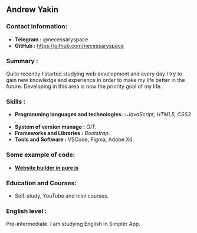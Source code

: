 ## __Andrew Yakin__  

### Contact information:  
 * __Telegram :__ @necessaryspace
 * __GitHub :__ https://github.com/necessaryspace
 
### Summary :  
Quite recently I started studying web development and every day I try to gain new knowledge and experience in order to make my life better in the future. Developing in this area is now the priority goal of my life.

### Skills :  
 * __Programming languages and technologies: :__ _JavaScript, HTML5, CSS3_ .
 * __System of version manage :__ _GIT_.
 * __Frameworks and Libraries :__ _Bootstrap_.
 * __Tools and Software :__ VSCode, Figma, Adobe Xd.
 
### Some example of code: 
 * __[Website builder in pure js](https://javascript---constructor-d6151.web.app/)__ 
 
### Education and Courses:
 * Self-study, YouTube and mini courses.
 
### English level :
 Pre-intermediate.  I am studying English in Simpler App.
